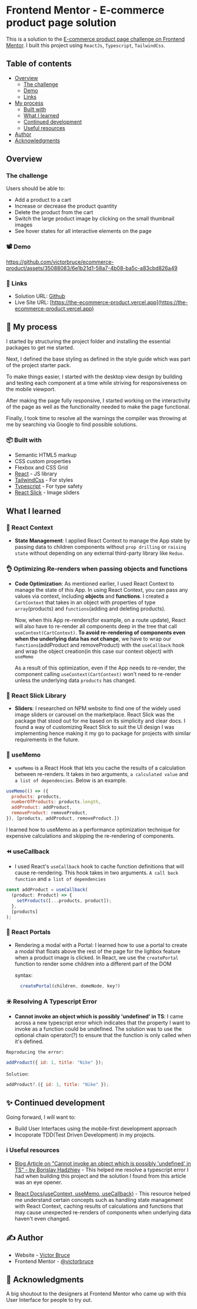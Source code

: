 # Frontend Mentor - E-commerce product page solution

This is a solution to the [E-commerce product page challenge on Frontend Mentor](https://www.frontendmentor.io/challenges/ecommerce-product-page-UPsZ9MJp6). I built this project using `ReactJs`, `Typescript`, `TailwindCss`.

## Table of contents

- [Overview](#overview)
  - [The challenge](#the-challenge)
  - [Demo](#📽️-demo)
  - [Links](#🔗-links)
- [My process](#💭-my-process)
  - [Built with](#📦-built-with)
  - [What I learned](#what-i-learned)
  - [Continued development](#✨-continued-development)
  - [Useful resources](#ℹ️-useful-resources)
- [Author](#✍️-author)
- [Acknowledgments](#🤝-acknowledgments)

## Overview

### The challenge

Users should be able to:

- Add a product to a cart
- Increase or decrease the product quantity
- Delete the product from the cart
- Switch the large product image by clicking on the small thumbnail images
- See hover states for all interactive elements on the page

### 📽️ Demo

https://github.com/victorbruce/ecommerce-product/assets/35088083/6e1b21d1-58a7-4b08-ba5c-a83cbd826a49


### 🔗 Links

- Solution URL: [Github](https://github.com/victorbruce/ecommerce-product)
- Live Site URL: [https://the-ecommerce-product.vercel.app](https://the-ecommerce-product.vercel.app)

## 💭 My process

I started by structuring the project folder and installing the essential packages to get me started.

Next, I defined the base styling as defined in the style guide which was part of the project starter pack.

To make things easier, I started with the desktop view design by building and testing each component at a time while striving for responsiveness on the mobile viewport.

After making the page fully responsive, I started working on the interactivity of the page as well as the functionality needed to make the page functional.

Finally, I took time to resolve all the warnings the compiler was throwing at me by searching via Google to find possible solutions.

### 📦 Built with

- Semantic HTML5 markup
- CSS custom properties
- Flexbox and CSS Grid
- [React](https://reactjs.org/) - JS library
- [TailwindCss](https://tailwindcss.com/) - For styles
- [Typescript](https://www.typescriptlang.org/docs/) - For type safety
- [React Slick](https://react-slick.neostack.com/) - Image sliders

## What I learned

### 🫙 React Context

- **State Management**: I applied React Context to manage the App state by passing data to children components without `prop drilling` or `raising state` without depending on any external third-party library like `Redux`.

### 👌 Optimizing Re-renders when passing objects and functions

- **Code Optimization**: As mentioned earlier, I used React Context to manage the state of this App. In using React Context, you can pass any values via context, including **objects** and **functions**. I created a `CartContext` that takes in an object with properties of type `array`(products) and `functions`(adding and deleting products).

  Now, when this App re-renders(for example, on a route update), React will also have to re-render all components deep in the tree that call `useContext(CartContext)`. **To avoid re-rendering of components even when the underlying data has not change**, we have to wrap our `functions`(addProduct and removeProduct) with the `useCallback` hook and wrap the object creation(in this case our context object) with `useMemo`

  As a result of this optimization, even if the App needs to re-render, the component calling `useContext(CartContext)` won't need to re-render unless the underlying data `products` has changed.

### 🌅 React Slick Library

- **Sliders**: I researched on NPM website to find one of the widely used image sliders or carousel on the marketplace. React Slick was the package that stood out for me based on its simplicity and clear docs.
  I found a way of customizing React Slick to suit the UI design I was implementing hence making it my go to package for projects with similar requirements in the future.

### 🛟 useMemo

- `useMemo` is a React Hook that lets you cache the results of a calculation between re-renders. It takes in two arguments, `a calculated value` and `a list of dependencies`. Below is an example.

```js
useMemo(() => ({
  products: products,
  numberOfProducts: products.length,
  addProduct: addProduct,
  removeProduct: removeProduct,
}), [products, addProduct, removeProduct.])
```

I learned how to useMemo as a performance optimization technique for expensive calculations and skipping the re-rendering of components.

### ⏪ useCallback

- I used React's `useCallback` hook to cache function definitions that will cause re-rendering. This hook takes in two arguments. `A call back function` and `a list of dependencies`

```js
const addProduct = useCallback(
  (product: Product) => {
    setProducts([...products, product]);
  },
  [products]
);
```

### 🍾 React Portals
- Rendering a modal with a Portal: I learned how to use a portal to create a modal that floats above the rest of the page for the lighbox feature when a product image is clicked. In React, we use the `createPortal` function to render some children into a different part of the DOM

  syntax:
  ```js
    createPortal(children, domeNode, key?)
  ```

### ☣️ Resolving A Typescript Error

- **Cannot invoke an object which is possibly 'undefined' in TS**: I came across a new typescript error which indicates that the property I want to invoke as a function could be undefined. The solution was to use the optional chain operator(?) to ensure that the function is only called when it's defined.

`Reproducing the error:`

```js
addProduct({ id: 1, title: "Nike" });
```

`Solution`:

```js
addProduct?.({ id: 1, title: "Nike" });
```

## ✨ Continued development

Going forward, I will want to:

- Build User Interfaces using the mobile-first development approach
- Incoporate TDD(Test Driven Development) in my projects.

### ℹ️ Useful resources

- [Blog Article on "Cannot invoke an object which is possibly 'undefined' in TS" - by Borislav Hadzhiev](https://bobbyhadz.com/blog/typescript-cannot-invoke-an-object-which-is-possibly-undefined#:~:text=The%20error%20%22Cannot%20invoke%20an,of%20how%20the%20error%20occurs.) - This helped me resolve a typescript error I had when building this project and the solution I found from this article was an eye opener.

- [React Docs(useContext, useMemo, useCallback)](https://react.dev/reference/react) - This resource helped me understand certain concepts such as handling state management with React Context, caching results of calculations and functions that may cause unexpected re-renders of components when underlying data haven't even changed.

## ✍️ Author

- Website - [Victor Bruce](https://victorbruce.vercel.app)
- Frontend Mentor - [@victorbruce](https://www.frontendmentor.io/profile/victorbruce)

## 🤝 Acknowledgments

A big shoutout to the designers at Frontend Mentor who came up with this User Interface for people to try out.
